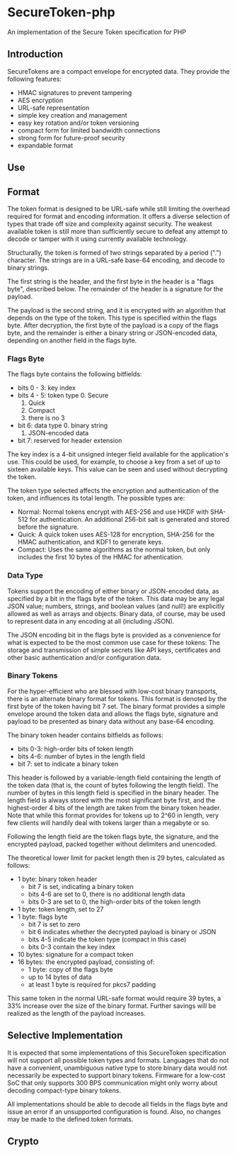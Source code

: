 # SecureToken-php

An implementation of the Secure Token specification for PHP

## Introduction

SecureTokens are a compact envelope for encrypted data. They provide the 
following features:

  - HMAC signatures to prevent tampering
  - AES encryption
  - URL-safe representation
  - simple key creation and management
  - easy key rotation and/or token versioning
  - compact form for limited bandwidth connections
  - strong form for future-proof security
  - expandable format

## Use









## Format

The token format is designed to be URL-safe while still limiting the overhead
required for format and encoding information. It offers a diverse selection
of types that trade off size and complexity against security. The weakest
available token is still more than sufficiently secure to defeat any attempt
to decode or tamper with it using currently available technology.

Structurally, the token is formed of two strings separated by a period
(".") character. The strings are in a URL-safe base-64 encoding, and decode
to binary strings. 

The first string is the header, and the first byte in the header is a "flags
byte", described below. The remainder of the header is a signature for the
payload.

The payload is the second string, and it is encrypted with an algorithm that
depends on the type of the token. This type is specified within the flags 
byte. After decryption, the first byte of the payload is a copy of the flags
byte, and the remainder is either a binary string or JSON-encoded data, 
depending on another field in the flags byte.

### Flags Byte

The flags byte contains the following bitfields:

  - bits 0 - 3: key index
  - bits 4 - 5: token type
    0. Secure
    1. Quick
    2. Compact
    3. there is no 3
  - bit 6: data type
    0. binary string
    1. JSON-encoded data
  - bit 7: reserved for header extension

The key index is a 4-bit unsigned integer field available for the 
application's use. This could be used, for example, to choose a key from a 
set of up to sixteen available keys. This value can be seen and used without
decrypting the token.

The token type selected affects the encryption and authentication of the
token, and influences its total length. The possible types are:

  - Normal: Normal tokens encrypt with AES-256 and use HKDF with SHA-512 for
    authentication. An additional 256-bit salt is generated and stored
    before the signature.
  - Quick: A quick token uses AES-128 for encryption, SHA-256 for the HMAC
    authentication, and KDF1 to generate keys.
  - Compact: Uses the same algorithms as the normal token, but only 
    includes the first 10 bytes of the HMAC for athentication.

### Data Type

Tokens support the encoding of either binary or JSON-encoded data, as specified
by a bit in the flags byte of the token. This data may be any legal JSON value;
numbers, strings, and boolean values (and null!) are explicitly allowed as well
as arrays and objects. Binary data, of course, may be used to represent data in
any encoding at all (including JSON).

The JSON encoding bit in the flags byte is provided as a convenience for what
is expected to be the most common use case for these tokens: The storage and
transmission of simple secrets like API keys, certificates and other basic
authentication and/or configuration data.

### Binary Tokens

For the hyper-efficient who are blessed with low-cost binary transports, there
is an alternate binary format for tokens. This format is denoted by the first
byte of the token having bit 7 set. The binary format provides a simple envelope
around the token data and allows the flags byte, signature and payload to be 
presented as binary data without any base-64 encoding.

The binary token header contains bitfields as follows:

  - bits 0-3: high-order bits of token length
  - bits 4-6: number of bytes in the length field
  - bit 7: set to indicate a binary token

This header is followed by a variable-length field containing the length of the
token data (that is, the count of bytes following the length field). The 
number of bytes in this length field is specified in the binary header.
The length field is always stored with the most significant byte first, and the
highest-order 4 bits of the length are taken from the binary token header. Note
that while this format provides for tokens up to 2^60 in length, very few 
clients will handily deal with tokens larger than a megabyte or so.

Following the length field are the token flags byte, the signature, and the 
encrypted payload, packed together without delimiters and unencoded.

The theoretical lower limit for packet length then is 29 bytes, calculated as
follows:
  - 1 byte: binary token header
    - bit 7 is set, indicating a binary token
    - bits 4-6 are set to 0, there is no additional length data
    - bits 0-3 are set to 0, the high-order bits of the token length
  - 1 byte: token length, set to 27
  - 1 byte: flags byte
    - bit 7 is set to zero
    - bit 6 indicates whether the decrypted payload is binary or JSON
    - bits 4-5 indicate the token type (compact in this case)
    - bits 0-3 contain the key index
  - 10 bytes: signature for a compact token
  - 16 bytes: the encrypted payload, consisting of:
    - 1 byte: copy of the flags byte
    - up to 14 bytes of data
    - at least 1 byte is required for pkcs7 padding

This same token in the normal URL-safe format would require 39 bytes, a 33% 
increase over the size of the binary format. Further savings will be realized
as the length of the payload increases.

## Selective Implementation

It is expected that some implementations of this SecureToken specification will
not support all possible token types and formats. Languages that do not have a
convenient, unambiguous native type to store binary data would not necessarily
be expected to support binary tokens. Firmware for a low-cost SoC that only
supports 300 BPS communication might only worry about decoding compact-type 
binary tokens.

All implementations should be able to decode all fields in the flags byte and
issue an error if an unsupported configuration is found. Also, no changes
may be made to the defined token formats.

Crypto
------






